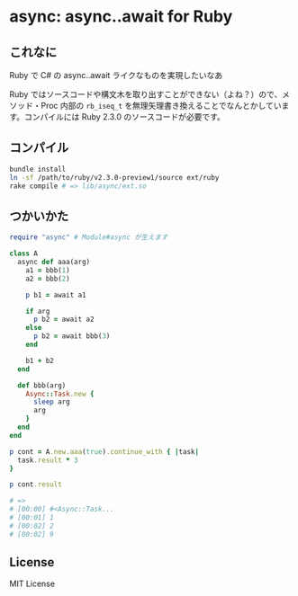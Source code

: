 # async: async..await for Ruby

## これなに
Ruby で C# の async..await ライクなものを実現したいなあ

Ruby ではソースコードや構文木を取り出すことができない（よね？）ので、メソッド・Proc 内部の `rb_iseq_t` を無理矢理書き換えることでなんとかしています。コンパイルには Ruby 2.3.0 のソースコードが必要です。

## コンパイル
```sh
bundle install
ln -sf /path/to/ruby/v2.3.0-preview1/source ext/ruby
rake compile # => lib/async/ext.so
```

## つかいかた

```ruby
require "async" # Module#async が生えます

class A
  async def aaa(arg)
    a1 = bbb(1)
    a2 = bbb(2)

    p b1 = await a1

    if arg
      p b2 = await a2
    else
      p b2 = await bbb(3)
    end

    b1 + b2
  end

  def bbb(arg)
    Async::Task.new {
      sleep arg
      arg
    }
  end
end

p cont = A.new.aaa(true).continue_with { |task|
  task.result * 3
}

p cont.result

# =>
# [00:00] #<Async::Task...
# [00:01] 1
# [00:02] 2
# [00:02] 9

```

## License
MIT License
